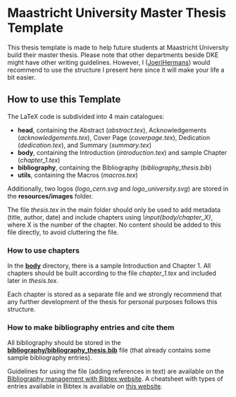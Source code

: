 # Maastricht University Master Thesis Template

This thesis template is made to help future students at Maastricht University build their master thesis. Please note that other departments beside DKE might have other writing guidelines. However, I ([JoeriHermans](https://github.com/JoeriHermans)) would recommend to use the structure I present here since it will make your life a bit easier.

## How to use this Template

The LaTeX code is subdivided into 4 main catalogues:

* **head**, containing the Abstract (*abstract.tex*), Acknowledgements (*acknowledgements.tex*), Cover Page (*coverpage.tex*), Dedication (*dedication.tex*), and Summary (*summary.tex*)
* **body**, containing the Introduction (*introduction.tex*) and sample Chapter (*chapter_1.tex*)
* **bibliography**, containing the Bibliography (*bibliography_thesis.bib*)
* **utils**, containing the Macros (*macros.tex*)

Additionally, two logos (*logo_cern.svg* and *logo_university.svg*) are stored in the **resources/images** folder.

The file *thesis.tex* in the main folder should only be used to add metadata (title, author, date) and include chapters using *\\input{body/chapter_X}*, where X is the number of the chapter. No content should be added to this file directly, to avoid cluttering the file.

### How to use chapters

In the **[body](body)** directory, there is a sample Introduction and Chapter 1. All chapters should be built according to the file *chapter_1.tex* and included later in *thesis.tex*.

Each chapter is stored as a separate file and we strongly recommend that any further development of the thesis for personal purposes follows this structure.

### How to make bibliography entries and cite them

All bibliography should be stored in the **[bibliography/bibliography_thesis.bib](https://github.com/msvincognito/maastricht-university-thesis-template/tree/master/bibliography/bibliography_thesis.bib)** file (that already contains some sample bibliography entries).

Guidelines for using the file (adding references in text) are available on the [Bibliography management with Bibtex website](https://www.overleaf.com/learn/latex/Bibliography_management_with_bibtex#Bibliography_management_with_Bibtex). A cheatsheet with types of entries available in Bibtex is available on [this website](http://bib-it.sourceforge.net/help/fieldsAndEntryTypes.php).
